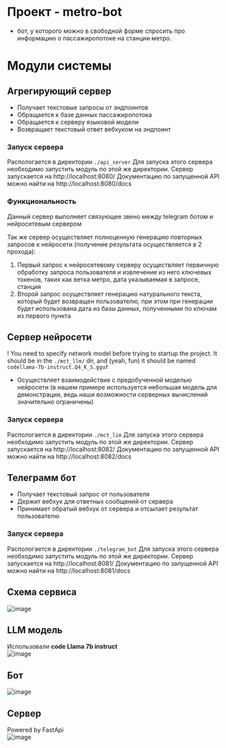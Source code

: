# Проект - metro-bot
* бот, у которого можно в свободной форме спросить про информацию о пассажиропотоке на станции метро.

# Модули системы

## Агрегирующий сервер

* Получает текстовые запросы от эндпоинтов
* Обращается к базе данных пассажиропотока
* Обращается к серверу языковой модели
* Возвращает текстовый ответ вебхуком на эндпоинт

### Запуск сервера
Распологается в директории `./api_server`
Для запуска этого сервера необходимо запустить модуль по этой же директории. Cервер запускается на http://localhost:8080/
Документацию по запущенной API можно найти на http://localhost:8080/docs

### Функциональность
Данный сервер выполняет связующее звено между telegram ботом и нейросетевым сервером

Так же сервер осуществляет полноценную генерацию повторных запросов к нейросети (получение результата осуществляется в 2 прохода):
1. Первый запрос к нейросетевому серверу осуществляет первичную обработку запроса пользователя и извлечение из него ключевых токенов, таких как ветка метро, дата указываемая в запросе, станция
2. Второй запрос осуществляет генерацию натурального текста, который будет возвращен пользователю, при этом при генерации будет использована дата из базы данных, полученными по ключам из первого пункта


## Сервер нейросети
! You need to specify network model before trying to startup the project. It should be in the `./mct_llm/` dir, and (yeah, fun) it should be named `codellama-7b-instruct.Q4_K_S.gguf`

* Осуществляет взаимодействие с предобученной моделью нейросети (в нашем примере используется небольшая модель для демонстрации, ведь наши возможности серверных вычислений значительно ограничены)
### Запуск сервера
Распологается в директории `./mct_lim`
Для запуска этого сервера необходимо запустить модуль по этой же директории. Cервер запускается на http://localhost:8082/
Документацию по запущенной API можно найти на http://localhost:8082/docs

## Телеграмм бот

* Получает текстовый запрос от пользователя
* Держит вебхук для ответных сообщений от сервера
* Принимает обратый вебхук от сервера и отсылает результат пользователю

### Запуск сервера
Распологается в директории `./telegram_bot`
Для запуска этого сервера необходимо запустить модуль по этой же директории. Cервер запускается на http://localhost:8081/
Документацию по запущенной API можно найти на http://localhost:8081/docs


## Схема сервиса
![image](![Схема](https://github.com/Ksenob1te/mdliv-nuclearhack/assets/63819958/a5f3a76c-b7c9-4227-aa7d-0e2b79d477a2))

## LLM модель
Использовали **code Llama 7b instruct**  
![image](https://github.com/Ksenob1te/mdliv-nuclearhack/assets/54020145/cada1ee1-3753-4280-91ad-cbced0c6424c)

## Бот 
![image](https://github.com/Ksenob1te/mdliv-nuclearhack/assets/54020145/3f6d59d4-afed-4df9-bcf8-8b8d183253fc)

## Сервер
Powered by FastApi  
![image](https://github.com/Ksenob1te/mdliv-nuclearhack/assets/54020145/510405ec-ae8f-4cb7-bce7-92deb6604509)
